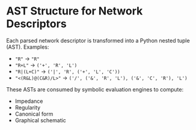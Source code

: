 # AST Structure for Network Descriptors

Each parsed network descriptor is transformed into a Python nested tuple (AST). Examples:

- `"R"` → `"R"`
- `"R+L"` → `('+', 'R', 'L')`
- `"R|(L+C)"` → `('|', 'R', ('+', 'L', 'C'))`
- `"<(R&L)@(C&R)/L>"` → `('/', ('&', 'R', 'L'), ('&', 'C', 'R'), 'L')`

These ASTs are consumed by symbolic evaluation engines to compute:
- Impedance
- Regularity
- Canonical form
- Graphical schematic